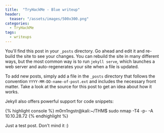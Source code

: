 ```yaml
---
title:  "TryHackMe - Blue writeup"
header:
  teaser: "/assets/images/500x300.png"
categories: 
  - TryHackMe
tags:
  - writeups
---
```


You'll find this post in your `_posts` directory. Go ahead and edit it and re-build the site to see your changes. You can rebuild the site in many different ways, but the most common way is to run `jekyll serve`, which launches a web server and auto-regenerates your site when a file is updated.

To add new posts, simply add a file in the `_posts` directory that follows the convention `YYYY-MM-DD-name-of-post.ext` and includes the necessary front matter. Take a look at the source for this post to get an idea about how it works.

Jekyll also offers powerful support for code snippets:

{% highlight console %}
m0rn1ngstr@kali:~/THM$ sudo nmap -T4 -p- -A 10.10.28.72
{% endhighlight %}

Just a test post. Don't mind it :)
